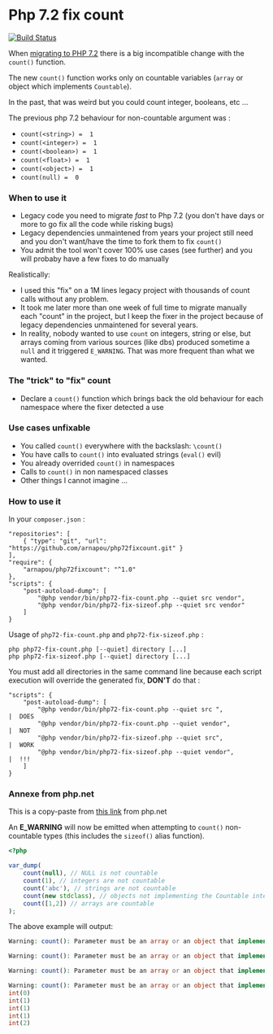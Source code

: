 Php 7.2 fix count
================

[![Build Status](https://travis-ci.org/arnapou/php72fixcount.svg?branch=master)](https://travis-ci.org/arnapou/php72fixcount)


When [migrating to PHP 7.2](http://php.net/manual/en/migration72.php) there is a big incompatible change with the `count()` function.

The new `count()` function works only on countable variables (`array` or object which implements `Countable`).

In the past, that was weird but you could count integer, booleans, etc ... 

The previous php 7.2 behaviour for non-countable argument was :
* `count(<string>) =  1`
* `count(<integer>) =  1`
* `count(<boolean>) =  1`
* `count(<float>) =  1`
* `count(<object>) =  1`
* `count(null) =  0`


### When to use it

* Legacy code you need to migrate *fast* to Php 7.2 (you don't have days or more to go fix all the code while risking bugs)
* Legacy dependencies unmaintened from years your project still need and you don't want/have the time to fork them to fix `count()`
* You admit the tool won't cover 100% use cases (see further) and you will probaby have a few fixes to do manually

Realistically:
 
 * I used this "fix" on a 1M lines legacy project with thousands of count calls without any problem.
 * It took me later more than one week of full time to migrate manually each "count" in the project, but I keep 
   the fixer in the project because of legacy dependencies unmaintened for several years.
 * In reality, nobody wanted to use `count` on integers, string or else, but arrays coming from various sources 
   (like dbs) produced sometime a `null` and it triggered `E_WARNING`. That was more frequent than what we wanted.


### The "trick" to "fix" count

* Declare a `count()` function which brings back the old behaviour for each namespace where the fixer detected a use


### Use cases unfixable 

* You called `count()` everywhere with the backslash: `\count()`
* You have calls to `count()` into evaluated strings (`eval()` evil)
* You already overrided `count()`  in namespaces
* Calls to `count()` in non namespaced classes
* Other things I cannot imagine ...


### How to use it

In your `composer.json` :

    "repositories": [
        { "type": "git", "url": "https://github.com/arnapou/php72fixcount.git" }
    ],
    "require": {
        "arnapou/php72fixcount": "^1.0"
    },
    "scripts": {
        "post-autoload-dump": [
            "@php vendor/bin/php72-fix-count.php --quiet src vendor",
            "@php vendor/bin/php72-fix-sizeof.php --quiet src vendor"
        ]
    }

Usage of `php72-fix-count.php` and `php72-fix-sizeof.php` :

    php php72-fix-count.php [--quiet] directory [...]
    php php72-fix-sizeof.php [--quiet] directory [...]

You must add all directories in the same command line because each script execution will override the generated fix, **DON'T** do that :

    "scripts": {
        "post-autoload-dump": [
            "@php vendor/bin/php72-fix-count.php --quiet src ",             |  DOES
            "@php vendor/bin/php72-fix-count.php --quiet vendor",           |  NOT 
            "@php vendor/bin/php72-fix-sizeof.php --quiet src",             |  WORK
            "@php vendor/bin/php72-fix-sizeof.php --quiet vendor",          |  !!!
        ]
    }



### Annexe from php.net

This is a copy-paste from [this link](http://php.net/manual/en/migration72.incompatible.php) from php.net

An **E_WARNING** will now be emitted when attempting to `count()` non-countable types (this includes the `sizeof()` alias function). 

```php
<?php

var_dump(
    count(null), // NULL is not countable
    count(1), // integers are not countable
    count('abc'), // strings are not countable
    count(new stdclass), // objects not implementing the Countable interface are not countable
    count([1,2]) // arrays are countable
);
```

The above example will output:
```php
Warning: count(): Parameter must be an array or an object that implements Countable in %s on line %d

Warning: count(): Parameter must be an array or an object that implements Countable in %s on line %d

Warning: count(): Parameter must be an array or an object that implements Countable in %s on line %d

Warning: count(): Parameter must be an array or an object that implements Countable in %s on line %d
int(0)
int(1)
int(1)
int(1)
int(2)
```
